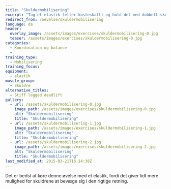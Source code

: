 ```yaml
---
title: "Skuldermobilisering"
excerpt: "Tag et elastik (eller kosteskaft) og hold det med dobbelt skulderbredde. Start foran med hænderne foran og før hænderne opad og bagved indtil de er helt bagved kroppen."
redirect_from: /oevelse/skuldermobilisering
language: da
header:
  overlay_image: /assets/images/exercises/skuldermobilisering-0.jpg
  teaser: /assets/images/exercises/skuldermobilisering-0.jpg
categories:
  - Koordination og balance
  - 
training_type: 
  - Mobilisering
training_focus: 
equipment:
  - elastik
muscle_group:
  - Skuldre
alternative_titles:
  - Stiff legged deadlift
gallery:
  - url: /assets/skuldermobilisering-0.jpg
    image_path: /assets/images/exercises/skuldermobilisering-0.jpg
    alt: "Skuldermobilisering"
    title: "Skuldermobilisering"
  - url: /assets/skuldermobilisering-1.jpg
    image_path: /assets/images/exercises/skuldermobilisering-1.jpg
    alt: "Skuldermobilisering"
    title: "Skuldermobilisering"
  - url: /assets/skuldermobilisering-2.jpg
    image_path: /assets/images/exercises/skuldermobilisering-2.jpg
    alt: "Skuldermobilisering"
    title: "Skuldermobilisering"
last_modified_at: 2015-03-21T16:14:38Z
---
```


Det er bedst at køre denne øvelse med et elastik, fordi det giver lidt mere mulighed for skuldrene at bevæge sig i den rigtige retning.

